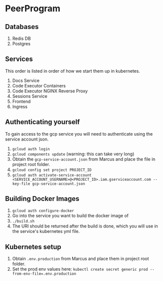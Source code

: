 # PeerProgram

## Databases

1. Redis DB
1. Postgres

## Services

This order is listed in order of how we start them up in kubernetes.

1. Docs Service
1. Code Executor Containers
1. Code Executor NGINX Reverse Proxy
1. Sessions Service
1. Frontend
1. Ingress

## Authenticating yourself

To gain access to the gcp service you will need to authenticate using the service account json.

1. `gcloud auth login`
1. `gcloud components update` (warning: this can take very long)
1. Obtain the `gcp-service-account.json` from Marcus and place the file in project root folder.
1. `gcloud config set project PROJECT_ID`
1. `gcloud auth activate-service-account <SERVICE_ACCOUNT_USERNAME>@<PROJECT_ID>.iam.gserviceaccount.com --key-file gcp-service-account.json` 

## Building Docker Images

1. `gcloud auth configure-docker`
1. Go into the service you want to build the docker image of
1. `./build.sh`
1. The URI should be returned after the build is done, which you will use in the service's kubernetes yml file.

## Kubernetes setup

1. Obtain `.env.production` from Marcus and place them in project root folder.
1. Set the prod env values here: `kubectl create secret generic prod --from-env-file=.env.production`
